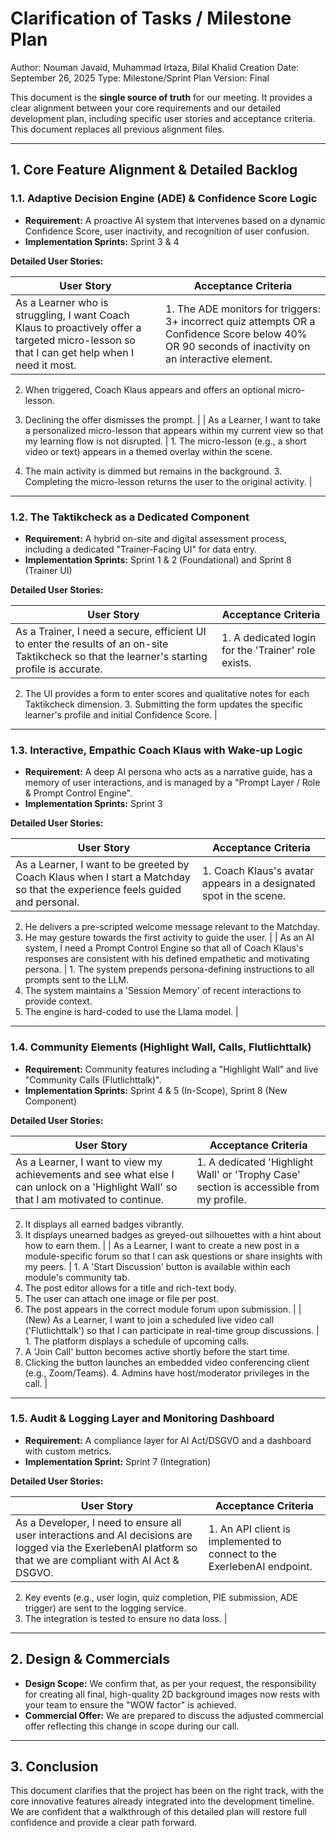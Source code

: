 # Clarification of Tasks / Milestone Plan

Author: Nouman Javaid, Muhammad Irtaza, Bilal Khalid
Creation Date: September 26, 2025
Type: Milestone/Sprint Plan
Version: Final

This document is the **single source of truth** for our meeting. It provides a clear alignment between your core requirements and our detailed development plan, including specific user stories and acceptance criteria. This document replaces all previous alignment files.

---

## 1. Core Feature Alignment & Detailed Backlog

### 1.1. Adaptive Decision Engine (ADE) & Confidence Score Logic

- **Requirement:** A proactive AI system that intervenes based on a dynamic Confidence Score, user inactivity, and recognition of user confusion.
- **Implementation Sprints:** Sprint 3 & 4

**Detailed User Stories:**

| User Story | Acceptance Criteria |
| --- | --- |
| As a Learner who is struggling, I want Coach Klaus to proactively offer a targeted micro-lesson so that I can get help when I need it most. | 1. The ADE monitors for triggers: 3+ incorrect quiz attempts OR a Confidence Score below 40% OR 90 seconds of inactivity on an interactive element. 

2. When triggered, Coach Klaus appears and offers an optional micro-lesson. 

3. Declining the offer dismisses the prompt. |
| As a Learner, I want to take a personalized micro-lesson that appears within my current view so that my learning flow is not disrupted. | 1. The micro-lesson (e.g., a short video or text) appears in a themed overlay within the scene. 

2. The main activity is dimmed but remains in the background. 3. Completing the micro-lesson returns the user to the original activity. |

---

### 1.2. The Taktikcheck as a Dedicated Component

- **Requirement:** A hybrid on-site and digital assessment process, including a dedicated "Trainer-Facing UI" for data entry.
- **Implementation Sprints:** Sprint 1 & 2 (Foundational) and Sprint 8 (Trainer UI)

**Detailed User Stories:**

| User Story | Acceptance Criteria |
| --- | --- |
| As a Trainer, I need a secure, efficient UI to enter the results of an on-site Taktikcheck so that the learner's starting profile is accurate. | 1. A dedicated login for the 'Trainer' role exists. 

2. The UI provides a form to enter scores and qualitative notes for each Taktikcheck dimension. 3. Submitting the form updates the specific learner's profile and initial Confidence Score. |

---

### 1.3. Interactive, Empathic Coach Klaus with Wake-up Logic

- **Requirement:** A deep AI persona who acts as a narrative guide, has a memory of user interactions, and is managed by a "Prompt Layer / Role & Prompt Control Engine".
- **Implementation Sprints:** Sprint 3

**Detailed User Stories:**

| User Story | Acceptance Criteria |
| --- | --- |
| As a Learner, I want to be greeted by Coach Klaus when I start a Matchday so that the experience feels guided and personal. | 1. Coach Klaus's avatar appears in a designated spot in the scene. 
2. He delivers a pre-scripted welcome message relevant to the Matchday. 
3. He may gesture towards the first activity to guide the user. |
| As an AI system, I need a Prompt Control Engine so that all of Coach Klaus's responses are consistent with his defined empathetic and motivating persona. | 1. The system prepends persona-defining instructions to all prompts sent to the LLM. 
2. The system maintains a 'Session Memory' of recent interactions to provide context. 
3. The engine is hard-coded to use the Llama  model. |

---

### 1.4. Community Elements (Highlight Wall, Calls, Flutlichttalk)

- **Requirement:** Community features including a "Highlight Wall" and live "Community Calls (Flutlichttalk)".
- **Implementation Sprints:** Sprint 4 & 5 (In-Scope), Sprint 8 (New Component)

**Detailed User Stories:**

| User Story | Acceptance Criteria |
| --- | --- |
| As a Learner, I want to view my achievements and see what else I can unlock on a 'Highlight Wall' so that I am motivated to continue. | 1. A dedicated 'Highlight Wall' or 'Trophy Case' section is accessible from my profile. 
2. It displays all earned badges vibrantly. 
3. It displays unearned badges as greyed-out silhouettes with a hint about how to earn them. |
| As a Learner, I want to create a new post in a module-specific forum so that I can ask questions or share insights with my peers. | 1. A 'Start Discussion' button is available within each module's community tab. 
2. The post editor allows for a title and rich-text body. 
3. The user can attach one image or file per post. 
4. The post appears in the correct module forum upon submission. |
| (New) As a Learner, I want to join a scheduled live video call ('Flutlichttalk') so that I can participate in real-time group discussions. | 1. The platform displays a schedule of upcoming calls. 
2. A 'Join Call' button becomes active shortly before the start time. 
3. Clicking the button launches an embedded video conferencing client (e.g., Zoom/Teams). 4. Admins have host/moderator privileges in the call. |

---

### 1.5. Audit & Logging Layer and Monitoring Dashboard

- **Requirement:** A compliance layer for AI Act/DSGVO and a dashboard with custom metrics.
- **Implementation Sprint:** Sprint 7 (Integration)

**Detailed User Stories:**

| User Story | Acceptance Criteria |
| --- | --- |
| As a Developer, I need to ensure all user interactions and AI decisions are logged via the ExerlebenAI platform so that we are compliant with AI Act & DSGVO. | 1. An API client is implemented to connect to the ExerlebenAI endpoint. 
2. Key events (e.g., user login, quiz completion, PIE submission, ADE trigger) are sent to the logging service. 
3. The integration is tested to ensure no data loss. |

---

## 2. Design & Commercials

- **Design Scope:** We confirm that, as per your request, the responsibility for creating all final, high-quality 2D background images now rests with your team to ensure the "WOW factor" is achieved.
- **Commercial Offer:** We are prepared to discuss the adjusted commercial offer reflecting this change in scope during our call.

---

## 3. Conclusion

This document clarifies that the project has been on the right track, with the core innovative features already integrated into the development timeline. We are confident that a walkthrough of this detailed plan will restore full confidence and provide a clear path forward.